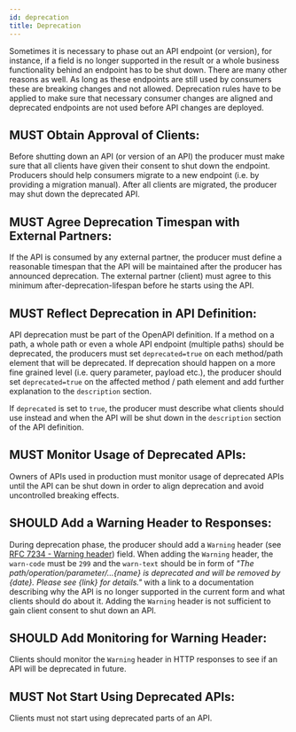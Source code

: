 ```yaml
---
id: deprecation
title: Deprecation
---
```


Sometimes it is necessary to phase out an API endpoint (or version), for instance, if a field is no longer supported in the result or a whole business functionality behind an endpoint has to be shut down. There are many other reasons as well. As long as these endpoints are still used by consumers these are breaking changes and not allowed. Deprecation rules have to be applied to make sure that necessary consumer changes are aligned and deprecated endpoints are not used before API changes are deployed.

## MUST Obtain Approval of Clients:

Before shutting down an API (or version of an API) the producer must make sure that all clients have given their consent to shut down the endpoint. Producers should help consumers migrate to a new endpoint (i.e. by providing a migration manual). After all clients are migrated, the producer may shut down the deprecated API.
## MUST Agree Deprecation Timespan with External Partners:

If the API is consumed by any external partner, the producer must define a reasonable timespan that the API will be maintained after the producer has announced deprecation. The external partner (client) must agree to this minimum after-deprecation-lifespan before he starts using the API.
## MUST Reflect Deprecation in API Definition:

API deprecation must be part of the OpenAPI definition. If a method on a path, a whole path or even a whole API endpoint (multiple paths) should be deprecated, the producers must set `deprecated=true` on each method/path element that will be deprecated. If deprecation should happen on a more fine grained level (i.e. query parameter, payload etc.), the producer should set `deprecated=true` on the affected method / path element and add further explanation to the `description` section.

If `deprecated` is set to `true`, the producer must describe what clients should use instead and when the API will be shut down in the `description` section of the API definition.
## MUST Monitor Usage of Deprecated APIs:

Owners of APIs used in production must monitor usage of deprecated APIs until the API can be shut down in order to align deprecation and avoid uncontrolled breaking effects.
## SHOULD Add a Warning Header to Responses:

During deprecation phase, the producer should add a `Warning` header (see [RFC 7234 - Warning header](https://tools.ietf.org/html/rfc7234#section-5.5)) field. When adding the `Warning` header, the `warn-code` must be `299` and the `warn-text` should be in form of *"The path/operation/parameter/…​\{name} is deprecated and will be removed by \{date}. Please see \{link} for details."* with a link to a documentation describing why the API is no longer supported in the current form and what clients should do about it. Adding the `Warning` header is not sufficient to gain client consent to shut down an API.
## SHOULD Add Monitoring for Warning Header:

Clients should monitor the `Warning` header in HTTP responses to see if an API will be deprecated in future.
## MUST Not Start Using Deprecated APIs:

Clients must not start using deprecated parts of an API.

